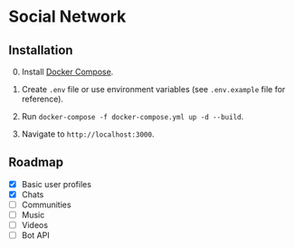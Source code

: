 # Social Network

## Installation

0.  Install [Docker Compose](https://docs.docker.com/compose/install/).

1.  Create `.env` file or use environment variables (see `.env.example` file for reference).

2.  Run `docker-compose -f docker-compose.yml up -d --build`.

3.  Navigate to `http://localhost:3000`.

## Roadmap

-   [x] Basic user profiles
-   [x] Chats
-   [ ] Communities
-   [ ] Music
-   [ ] Videos
-   [ ] Bot API
